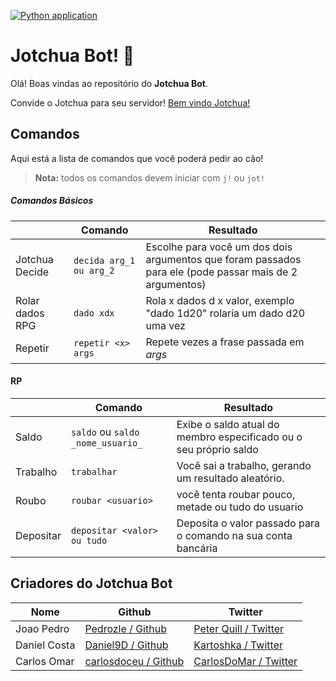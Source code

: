 [![Python application](https://github.com/Pedrozle/Jotchua---Bot/actions/workflows/python-app.yml/badge.svg?branch=main)](https://github.com/Pedrozle/Jotchua---Bot/actions/workflows/python-app.yml)

# Jotchua Bot! 🐶

Olá! Boas vindas ao repositório do **Jotchua Bot**. 

Convide o Jotchua para seu servidor! [Bem vindo Jotchua!](https://discord.com/api/oauth2/authorize?client_id=1030981696528584795&permissions=0&scope=bot)

## Comandos
Aqui está a lista de comandos que você poderá pedir ao cão!

> **Nota:** todos os comandos devem iniciar com `j!` ou `jot!`

##### Comandos Básicos

|                |Comando                         |Resultado                   |
|----------------|-------------------------------|-----------------------------|
|Jotchua Decide  |`decida arg_1 ou arg_2`        |Escolhe para você um dos dois argumentos que foram passados para ele (pode passar mais de 2 argumentos)           |
|Rolar dados RPG | `dado xdx`                    |Rola x dados d x valor, exemplo "dado 1d20" rolaria um dado d20 uma vez |
|Repetir         |`repetir <x> args`             |Repete <x> vezes a frase passada em _args_ |

#### RP

|                |Comando                             |Resultado                         |
|----------------|------------------------------------|-----------------------------     |
|Saldo           |`saldo` ou `saldo _nome_usuario_`   |Exibe o saldo atual do membro especificado ou o seu próprio saldo |
|Trabalho        |`trabalhar`                         |Você sai a trabalho, gerando um resultado aleatório.  |
|Roubo           |`roubar <usuario>`                  |você tenta roubar pouco, metade ou tudo do usuario|
|Depositar       |`depositar <valor> ou tudo`         |Deposita o valor passado para o comando na sua conta bancária|

## Criadores do Jotchua Bot

|Nome   | Github |Twitter|
|----------|-------|-------|
|Joao Pedro|[Pedrozle / Github](https://avatars.githubusercontent.com/u/61695553?v=4 "Perfil do Github de Pedrozle") | [Peter Quill / Twitter](https://twitter.com/pedrozle) |
|Daniel Costa | [Daniel9D / Github](https://github.com/Daniel9D) |[Kartoshka / Twitter](https://twitter.com/202ELPHP)|
| Carlos Omar | [carlosdoceu / Github](https://github.com/carlosdoceu) | [CarlosDoMar / Twitter](https://twitter.com/CarlosO_DO_MAR) |
